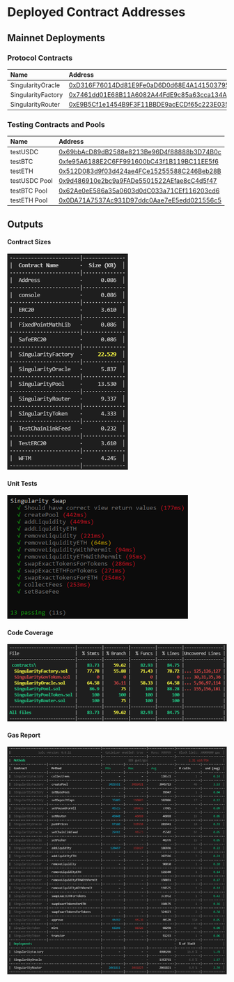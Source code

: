 # Deployed Contract Addresses

## Mainnet Deployments

### Protocol Contracts
| Name | Address |
| :--- | :--- |
| SingularityOracle | [0xD316F76014Dd81E9Fe0aD6D0d68E4A141503795a](https://ftmscan.com/address/0xd316f76014dd81e9fe0ad6d0d68e4a141503795a#code) |
| SingularityFactory | [0x7461dd01E68B11A6082A44FdE9c85a63cca134A2](https://ftmscan.com/address/0x7461dd01e68b11a6082a44fde9c85a63cca134a2#code) |
| SingularityRouter | [0xE9B5Cf1e1454B9F3F11BBDE9acECDf65c223E035](https://ftmscan.com/address/0xE9B5Cf1e1454B9F3F11BBDE9acECDf65c223E035#code) |

### Testing Contracts and Pools
| Name | Address |
| :--- | :--- |
| testUSDC | [0x69bbAcD89dB2588e8213Be96D4f88888b3D74B0c](https://ftmscan.com/address/0x69bbAcD89dB2588e8213Be96D4f88888b3D74B0c#code) |
| testBTC | [0xfe95A6188E2C6FF991600bC43f1B119BC11EE5f6](https://ftmscan.com/address/0xfe95a6188e2c6ff991600bc43f1b119bc11ee5f6#code) |
| testETH | [0x512D083d9f03d424ae4FCe15255588C246Beb28B](https://ftmscan.com/address/0x512d083d9f03d424ae4fce15255588c246beb28b#code) |
| testUSDC Pool | [0x9d486910e2bc9a9FADe5501522AEfae8cC4d5f47](https://ftmscan.com/address/0x9d486910e2bc9a9FADe5501522AEfae8cC4d5f47#code) |
| testBTC Pool | [0x62Ae0eE586a35a0603d0dC033a71CEf116203cd6](https://ftmscan.com/address/0x62Ae0eE586a35a0603d0dC033a71CEf116203cd6#code) |
| testETH Pool | [0x0DA71A7537Ac931D97ddc0Aae7eE5edd021556c5](https://ftmscan.com/address/0x0DA71A7537Ac931D97ddc0Aae7eE5edd021556c5#code) |


## Outputs
#### Contract Sizes
![](contract-sizes.png)

#### Unit Tests
![](tests.png)

#### Code Coverage
![](coverage.png)

#### Gas Report
![](gas-report.png)